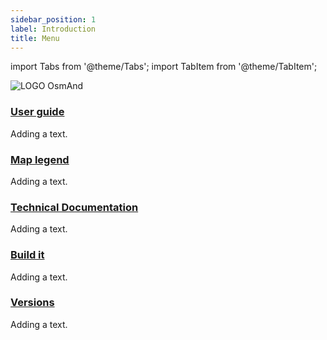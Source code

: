 ```yaml
---
sidebar_position: 1
label: Introduction
title: Menu
---
```


import Tabs from '@theme/Tabs';
import TabItem from '@theme/TabItem';

![LOGO OsmAnd](@site/static/img/site/logo_osmand.png)

### [User guide](/docs/documentation/)

Adding a text.

### [Map legend](/docs/map-legend/)

Adding a text.

### [Technical Documentation](/docs/technical-documentation/)

Adding a text.

### [Build it](/docs/build-it/)

Adding a text.

### [Versions](/docs/versions/)

Adding a text.


